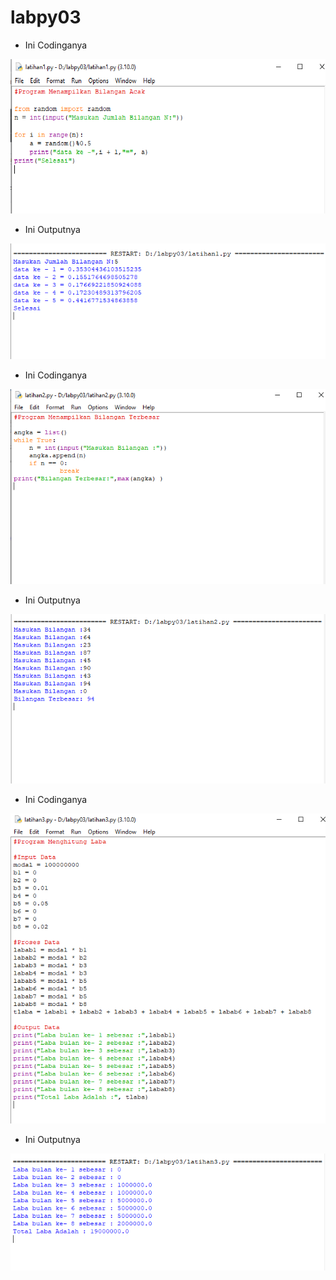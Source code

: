 # labpy03

- Ini Codinganya <p>

![Gambar 1](screenshot/1.png)

- Ini Outputnya <p>

![Gambar 2](screenshot/2.png)

- Ini Codinganya <p>

![Gambar 3](screenshot/3.png)

- Ini Outputnya <p>

![Gambar 4](screenshot/4.png)

- Ini Codinganya <p>

![Gambar 5](screenshot/5.png)

- Ini Outputnya <p>

![Gambar 6](screenshot/6.png)


